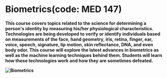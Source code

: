 # Biometrics(code: MED 147)

 <b> This course covers topics related to the science for determining a person's identity by measuring his/her physiological characteristics. Technologies are
being developed to verify or identify individuals based on measurements of the face, hand geometry, iris, retina, finger, ear, voice, speech, signature, lip motion, skin reflectance, DNA, and even body odor. This course will explore the latest advances in biometrics as well as the machine learning techniques behind them. Students will learn how these technologies work and how they are sometimes defeated.
 

![Biometrics](https://user-images.githubusercontent.com/63553675/156919442-6e719b3f-0311-4376-8717-57d5210d6242.png)
